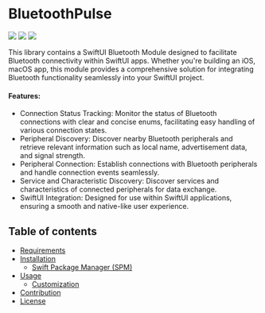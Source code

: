 # BluetoothPulse

 ![](https://img.shields.io/badge/platform-iOS-d3d3d3) ![](https://img.shields.io/badge/iOS-15.0%2B-43A6C6) ![](https://img.shields.io/badge/Swift-5-F86F15)

This library contains a SwiftUI Bluetooth Module designed to facilitate Bluetooth connectivity within SwiftUI apps. Whether you're building an iOS, macOS app, this module provides a comprehensive solution for integrating Bluetooth functionality seamlessly into your SwiftUI project.

#### Features:
  - Connection Status Tracking: Monitor the status of Bluetooth connections with clear and concise enums, facilitating easy handling of various connection states.
  - Peripheral Discovery: Discover nearby Bluetooth peripherals and retrieve relevant information such as local name, advertisement data, and signal strength.
  - Peripheral Connection: Establish connections with Bluetooth peripherals and handle connection events seamlessly.
  - Service and Characteristic Discovery: Discover services and characteristics of connected peripherals for data exchange.
  - SwiftUI Integration: Designed for use within SwiftUI applications, ensuring a smooth and native-like user experience.

## Table of contents
   - [Requirements](#requirements)
   - [Installation](#installation)
     - [Swift Package Manager (SPM)](#spm)
   - [Usage](#usage)
     - [Customization](#customization)
   - [Contribution](#contribution)
   - [License](#license)
